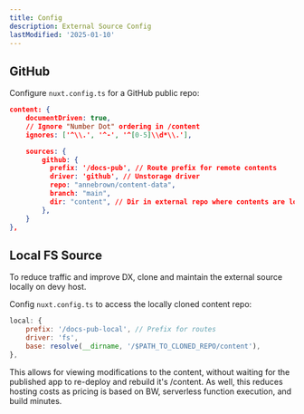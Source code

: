 ```yaml
---
title: Config
description: External Source Config
lastModified: '2025-01-10'
---
```


## GitHub

Configure `nuxt.config.ts` for a GitHub public repo:

```json
content: {
    documentDriven: true,
    // Ignore "Number Dot" ordering in /content
    ignores: ['^\\.', '^-', '^[0-5]\\d*\\.'],

    sources: {
        github: {
          prefix: '/docs-pub', // Route prefix for remote contents
          driver: 'github', // Unstorage driver
          repo: "annebrown/content-data",
          branch: "main",
          dir: "content", // Dir in external repo where contents are located.
        },
    }
},

```

## Local FS Source

To reduce traffic and improve DX, clone and maintain the external source locally on devy host.

Config `nuxt.config.ts` to access the locally cloned content repo:

```js
local: {
    prefix: '/docs-pub-local', // Prefix for routes
    driver: 'fs',
    base: resolve(__dirname, '/$PATH_TO_CLONED_REPO/content'),
},
```

This allows for viewing modifications to the content, without waiting for the published app to re-deploy and rebuild it's /content.  As well, this reduces hosting costs as pricing is based on BW, serverless function execution, and build minutes.
